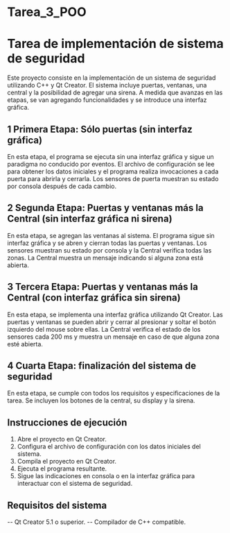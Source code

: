 # Tarea_3_POO

# Tarea de implementación de sistema de seguridad

Este proyecto consiste en la implementación de un sistema de seguridad utilizando C++ y Qt Creator. El sistema incluye puertas, ventanas, una central y la posibilidad de agregar una sirena. A medida que avanzas en las etapas, se van agregando funcionalidades y se introduce una interfaz gráfica.

## 1 Primera Etapa: Sólo puertas (sin interfaz gráfica)

En esta etapa, el programa se ejecuta sin una interfaz gráfica y sigue un paradigma no conducido por eventos. El archivo de configuración se lee para obtener los datos iniciales y el programa realiza invocaciones a cada puerta para abrirla y cerrarla. Los sensores de puerta muestran su estado por consola después de cada cambio.

## 2 Segunda Etapa: Puertas y ventanas más la Central (sin interfaz gráfica ni sirena)

En esta etapa, se agregan las ventanas al sistema. El programa sigue sin interfaz gráfica y se abren y cierran todas las puertas y ventanas. Los sensores muestran su estado por consola y la Central verifica todas las zonas. La Central muestra un mensaje indicando si alguna zona está abierta.

## 3 Tercera Etapa: Puertas y ventanas más la Central (con interfaz gráfica sin sirena)

En esta etapa, se implementa una interfaz gráfica utilizando Qt Creator. Las puertas y ventanas se pueden abrir y cerrar al presionar y soltar el botón izquierdo del mouse sobre ellas. La Central verifica el estado de los sensores cada 200 ms y muestra un mensaje en caso de que alguna zona esté abierta.

## 4 Cuarta Etapa: finalización del sistema de seguridad

En esta etapa, se cumple con todos los requisitos y especificaciones de la tarea. Se incluyen los botones de la central, su display y la sirena.

## Instrucciones de ejecución

1. Abre el proyecto en Qt Creator.
2. Configura el archivo de configuración con los datos iniciales del sistema.
3. Compila el proyecto en Qt Creator.
4. Ejecuta el programa resultante.
5. Sigue las indicaciones en consola o en la interfaz gráfica para interactuar con el sistema de seguridad.

## Requisitos del sistema

-- Qt Creator 5.1 o superior.
-- Compilador de C++ compatible.




